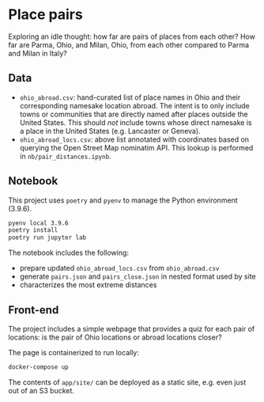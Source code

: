 # Place pairs

Exploring an idle thought: how far are pairs of places from each other? How far are Parma, Ohio, and Milan, Ohio, from each other compared to Parma and Milan in Italy?

## Data

- `ohio_abroad.csv`: hand-curated list of place names in Ohio and their corresponding namesake location abroad. The intent is to only include towns or communities that are directly named after places outside the United States. This should *not* include towns whose direct namesake is a place in the United States (e.g. Lancaster or Geneva).
- `ohio_abroad_locs.csv`: above list annotated with coordinates based on querying the Open Street Map nominatim API. This lookup is performed in `nb/pair_distances.ipynb`.

## Notebook

This project uses `poetry` and `pyenv` to manage the Python environment (3.9.6).

```bash
pyenv local 3.9.6
poetry install
poetry run jupyter lab
```

The notebook includes the following:
- prepare updated `ohio_abroad_locs.csv` from `ohio_abroad.csv`
- generate `pairs.json` and `pairs_close.json` in nested format used by site
- characterizes the most extreme distances

## Front-end

The project includes a simple webpage that provides a quiz for each pair of locations: is the pair of Ohio locations or abroad locations closer?

The page is containerized to run locally:

```bash
docker-compose up
```

The contents of `app/site/` can be deployed as a static site, e.g. even just out of an S3 bucket.
